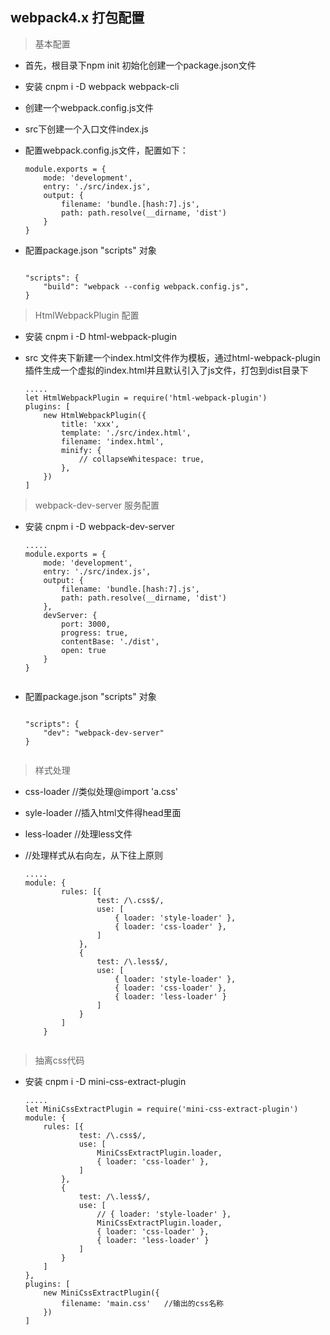 ## webpack4.x 打包配置

> 基本配置

* 首先，根目录下npm init 初始化创建一个package.json文件
* 安装 cnpm i -D webpack webpack-cli 
* 创建一个webpack.config.js文件
* src下创建一个入口文件index.js 
* 配置webpack.config.js文件，配置如下：

    ```
    module.exports = {
        mode: 'development',
        entry: './src/index.js',
        output: {
            filename: 'bundle.[hash:7].js',
            path: path.resolve(__dirname, 'dist')
        }    
    }

    ```
* 配置package.json  "scripts" 对象

    ```

    "scripts": {
        "build": "webpack --config webpack.config.js",
    }

    ```


> HtmlWebpackPlugin 配置

* 安装 cnpm i -D html-webpack-plugin
* src 文件夹下新建一个index.html文件作为模板，通过html-webpack-plugin插件生成一个虚拟的index.html并且默认引入了js文件，打包到dist目录下

    ```
    .....
    let HtmlWebpackPlugin = require('html-webpack-plugin')
    plugins: [
        new HtmlWebpackPlugin({
            title: 'xxx',
            template: './src/index.html',
            filename: 'index.html',
            minify: {
                // collapseWhitespace: true,
            },
        })
    ]

    ```

> webpack-dev-server 服务配置

* 安装 cnpm i -D webpack-dev-server 

    ```
    .....
    module.exports = {
        mode: 'development',
        entry: './src/index.js',
        output: {
            filename: 'bundle.[hash:7].js',
            path: path.resolve(__dirname, 'dist')
        },
        devServer: {
            port: 3000,
            progress: true,
            contentBase: './dist',
            open: true
        }
    }


    ```
* 配置package.json  "scripts" 对象

    ```
    
    "scripts": {
        "dev": "webpack-dev-server"
    }


> 样式处理

* css-loader //类似处理@import 'a.css'
* syle-loader //插入html文件得head里面
* less-loader //处理less文件
* //处理样式从右向左，从下往上原则

    ```
    .....
    module: {
            rules: [{
                    test: /\.css$/,
                    use: [
                        { loader: 'style-loader' },
                        { loader: 'css-loader' },
                    ]
                },
                {
                    test: /\.less$/,
                    use: [
                        { loader: 'style-loader' },
                        { loader: 'css-loader' },
                        { loader: 'less-loader' }
                    ]
                }
            ]
        }
        
    ```

> 抽离css代码

* 安装 cnpm i -D mini-css-extract-plugin

    ```
    .....
    let MiniCssExtractPlugin = require('mini-css-extract-plugin')
    module: {
        rules: [{
                test: /\.css$/,
                use: [
                    MiniCssExtractPlugin.loader,
                    { loader: 'css-loader' },
                ]
            },
            {
                test: /\.less$/,
                use: [
                    // { loader: 'style-loader' },
                    MiniCssExtractPlugin.loader,
                    { loader: 'css-loader' },
                    { loader: 'less-loader' }
                ]
            }
        ]
    },
    plugins: [
        new MiniCssExtractPlugin({
            filename: 'main.css'   //输出的css名称
        })
    ]

    ```




